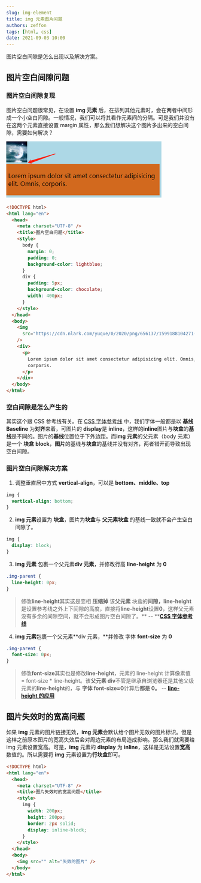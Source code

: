 ```yaml
---
slug: img-element
title: img 元素图片问题
authors: zeffon
tags: [html, css]
date: 2021-09-03 10:00
---
```


图片空白间隙是怎么出现以及解决方案。

<!--truncate-->

## 图片空白间隙问题

### 图片空白间隙复现

图片空白问题很常见，在设置 **img 元素** 后，在排列其他元素时，会在两者中间形成一个小空白间隙。一般情况，我们可以将其看作元素间的分隔。可是我们并没有在这两个元素直接设置 margin 属性，那么我们想解决这个图片多出来的空白间隙，需要如何解决？

![image.png](./img/09-03-01.png)

```html
<!DOCTYPE html>
<html lang="en">
  <head>
    <meta charset="UTF-8" />
    <title>图片空白问题</title>
    <style>
      body {
        margin: 0;
        padding: 0;
        background-color: lightblue;
      }
      div {
        padding: 5px;
        background-color: chocolate;
        width: 400px;
      }
    </style>
  </head>
  <body>
    <img
      src="https://cdn.nlark.com/yuque/0/2020/png/656137/1599188104271-avatar/01d4de2d-045c-4384-adbd-91bbdac7926c.png?x-oss-process=image%2Fresize%2Cm_fill%2Cw_56%2Ch_56%2Fformat%2Cpng"
    />
    <div>
      <p>
        Lorem ipsum dolor sit amet consectetur adipisicing elit. Omnis,
        corporis.
      </p>
    </div>
  </body>
</html>
```

### 空白间隙是怎么产生的

其实这个跟 CSS 参考线有关。在 [CSS 字体参考线](./2021-08-20-css-baseline.md) 中，我们字体一般都是以 **基线 Baseline** 为**对齐**来着，可图片的 **display**是 **inline**，这样的**inline**图片与**块盒**的**基线**是不同的。图片的**基线**位置位于下外边距。而**img 元素**的父元素（body 元素）是一个 **块盒** **block**，**图片**的基线与**块盒**的基线并没有对齐，两者错开而导致出现空白间隙。

### 图片空白间隙解决方案

1. 调整垂直居中方式 **vertical-align**，可以是 **bottom、middle、top**

```css
img {
  vertical-align: bottom;
}
```

2. **img 元素**设置为 **块盒**，图片为**块盒**与 **父元素块盒** 的基线一致就不会产生空白间隙了。

```css
img {
  display: block;
}
```

3. **img 元素** 包裹一个父元素**div 元素**，并修改行高 **line-height** 为 **0**

```css
.img-parent {
  line-height: 0px;
}
```

> 修改**line-height**其实这是变相 **压缩掉** 该**父元素** 块盒的**间隙，line-height**是设置参考线之外上下间隙的高度，直接将**line-height**设置**0**，这样父元素没有多余的间隙空间，就不会形成图片空白间隙了。** -- **[**CSS 字体参考线**](./2021-08-20-css-baseline.md)

4. **img 元素**包裹一个父元素**div 元素，**并修改 字体 **font-size** 为 **0**

```css
.img-parent {
  font-size: 0px;
}
```

> 修改**font-size**其实也是修改**line-height**，元素的 line-height 计算像素值 = font-size \* line-height。该**父元素 div**不管是继承自浏览器还是其他父级元素的**line-height**的，与 **字体 font-size=0**计算后**都是 0。** -- [**line-height 的应用**](./2021-08-27-line-height.md)

## 图片失效时的宽高问题

如果 **img** 元素的图片链接无效，**img 元素**会默认给个图片无效的图片标识。但是这样之前原本图片的宽高失效后会对周边元素的布局造成影响。那么我们就需要给 img 元素设置宽高。可是，**img** 元素的 **display** 为 **inline**，这样是无法设置**宽高**数值的。所以需要将 **img** 元素设置为**行块盒**即可。

```html
<!DOCTYPE html>
<html lang="en">
  <head>
    <meta charset="UTF-8" />
    <title>图片失效时的宽高问题</title>
    <style>
      img {
        width: 200px;
        height: 200px;
        border: 2px solid;
        display: inline-block;
      }
    </style>
  </head>
  <body>
    <img src="" alt="失效的图片" />
  </body>
</html>
```
